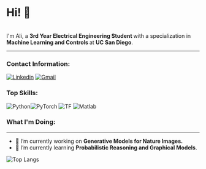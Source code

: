 # Hi! 👋
<br>
I'm Ali, a <b> 3rd Year Electrical Engineering Student </b> with a specialization in <b> Machine Learning and Controls </b> at <b> UC San Diego</b>.
<be><hr>

### Contact Information:
[![Linkedin](https://img.shields.io/badge/LINKEDIN-blue?style=for-the-badge&logo=linkedin&logoColor=white)](https://www.linkedin.com/in/ali-hussain-0439a21b6/)
[![Gmail](https://img.shields.io/badge/gmail-red?style=for-the-badge&logo=gmail&logoColor=white)](https://www.linkedin.com/in/ali-hussain-0439a21b6/)


### Top Skills:
![Python](https://img.shields.io/badge/Python-blue?style=for-the-badge&logo=python&logoColor=white)![PyTorch](https://img.shields.io/badge/PyTorch-red?style=for-the-badge&logo=PyTorch&logoColor=white)
![TF](https://img.shields.io/badge/Tensorflow-yellow.svg?style=for-the-badge&logo=tensorflow&logoColor=white)
![Matlab](https://img.shields.io/badge/Matlab-black.svg?style=for-the-badge&logo=matlab&logoColor=white)


### What I'm Doing:
---

- 🔭 I’m currently working on **Generative Models for Nature Images.**
- 🌱 I’m currently learning <b>Probabilistic Reasoning and Graphical Models</b>.

![Top Langs](https://github-readme-stats.vercel.app/api/top-langs/?username=alihuss1017&layout=compact&theme=dark&hide_border=true)